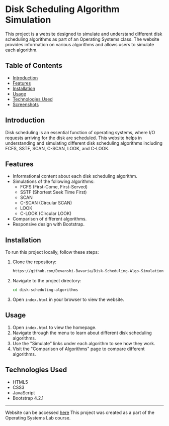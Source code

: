 # Disk Scheduling Algorithm Simulation

This project is a website designed to simulate and understand different disk scheduling algorithms as part of an Operating Systems class. The website provides information on various algorithms and allows users to simulate each algorithm.

## Table of Contents
- [Introduction](#introduction)
- [Features](#features)
- [Installation](#installation)
- [Usage](#usage)
- [Technologies Used](#technologies-used)
- [Screenshots](#screenshots)


## Introduction
Disk scheduling is an essential function of operating systems, where I/O requests arriving for the disk are scheduled. This website helps in understanding and simulating different disk scheduling algorithms including FCFS, SSTF, SCAN, C-SCAN, LOOK, and C-LOOK.

## Features
- Informational content about each disk scheduling algorithm.
- Simulations of the following algorithms:
  - FCFS (First-Come, First-Served)
  - SSTF (Shortest Seek Time First)
  - SCAN
  - C-SCAN (Circular SCAN)
  - LOOK
  - C-LOOK (Circular LOOK)
- Comparison of different algorithms.
- Responsive design with Bootstrap.

## Installation
To run this project locally, follow these steps:

1. Clone the repository:
   ```sh
   https://github.com/Devanshi-Bavaria/Disk-Scheduling-Algo-Simulation.git
   ```
2. Navigate to the project directory:
   ```sh
   cd disk-scheduling-algorithms
   ```
3. Open `index.html` in your browser to view the website.

## Usage
1. Open `index.html` to view the homepage.
2. Navigate through the menu to learn about different disk scheduling algorithms.
3. Use the "Simulate" links under each algorithm to see how they work.
4. Visit the "Comparison of Algorithms" page to compare different algorithms.

## Technologies Used
- HTML5
- CSS3
- JavaScript
- Bootstrap 4.2.1

---
Website can be accessed [here](https://devanshi-bavaria.github.io/Disk-Scheduling-Algo-Simulation/)
This project was created as a part of the Operating Systems Lab course.
